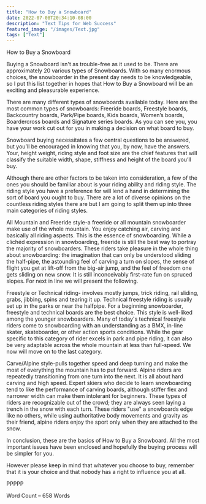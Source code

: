 ```yaml
---
title: "How to Buy a Snowboard"
date: 2022-07-08T20:34:10-08:00
description: "Text Tips for Web Success"
featured_image: "/images/Text.jpg"
tags: ["Text"]
---
```


How to Buy a Snowboard

Buying a Snowboard isn't as trouble-free as it used to be. There are approximately 20 various types of Snowboards. With so many enormous choices, the snowboarder in the present day needs to be knowledgeable, so I put this list together in hopes that How to Buy a Snowboard will be an exciting and pleasurable experience.

There are many different types of snowboards available today. Here are the most common types of snowboards: Freeride boards, Freestyle boards, Backcountry boards, Park/Pipe boards, Kids boards, Women’s boards, Boardercross boards and Signature series boards. As you can see you, you have your work cut out for you in making a decision on what board to buy.

Snowboard buying necessitates a few central questions to be answered, but you’ll be encouraged in knowing that you, by now, have the answers. Your, height weight, riding style and foot size are the chief features that will classify the suitable width, shape, stiffness and height of the board you’ll buy.

Although there are other factors to be taken into consideration, a few of the ones you should be familiar about is your riding ability and riding style. The riding style you have a preference for will lend a hand in determining the sort of board you ought to buy. There are a lot of diverse opinions on the countless riding styles there are but I am going to split them up into three main categories of riding styles.

All Mountain and Freeride style-a freeride or all mountain snowboarder make use of the whole mountain. You enjoy catching air, carving and basically all riding aspects. This is the essence of snowboarding. While a clichéd expression in snowboarding, freeride is still the best way to portray the majority of snowboarders. These riders take pleasure in the whole thing about snowboarding: the imagination that can only be understood sliding the half-pipe, the astounding feel of carving a turn on slopes, the sense of flight you get at lift-off from the big-air jump, and the feel of freedom one gets sliding on new snow. It is still inconceivably first-rate fun on spruced slopes. For next in line we will present the following.

Freestyle or Technical riding- involves mostly jumps, trick riding, rail sliding, grabs, jibbing, spins and tearing it up. Technical freestyle riding is usually set up in the parks or near the halfpipe. For a beginning snowboarder, freestyle and technical boards are the best choice. This style is well-liked among the younger snowboarders. Many of today's technical freestyle riders come to snowboarding with an understanding as a BMX, in-line skater, skateboarder, or other action sports conditions. While the gear specific to this category of rider excels in park and pipe riding, it can also be very adaptable across the whole mountain at less than full-speed. We now will move on to the last category.

Carve/Alpine style-pulls together speed and deep turning and make the most of everything the mountain has to put forward. Alpine riders are repeatedly transitioning from one turn into the next. It is all about hard carving and high speed. Expert skiers who decide to learn snowboarding tend to like the performance of carving boards, although stiffer flex and narrower width can make them intolerant for beginners. These types of riders are recognizable out of the crowd; they are always seen laying a trench in the snow with each turn. These riders "use" a snowboards edge like no others, while using authoritative body movements and gravity as their friend, alpine riders enjoy the sport only when they are attached to the snow.

In conclusion, these are the basics of How to Buy a Snowboard. All the most important issues have been enclosed and hopefully the buying process will be simpler for you.

However please keep in mind that whatever you choose to buy, remember that it is your choice and that nobody has a right to influence you at all. 


PPPPP

Word Count – 658 Words


